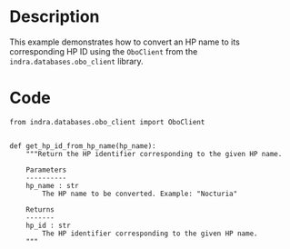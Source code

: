 # Description
This example demonstrates how to convert an HP name to its corresponding HP ID using the `OboClient` from the `indra.databases.obo_client` library.

# Code
```
from indra.databases.obo_client import OboClient


def get_hp_id_from_hp_name(hp_name):
    """Return the HP identifier corresponding to the given HP name.

    Parameters
    ----------
    hp_name : str
        The HP name to be converted. Example: "Nocturia"

    Returns
    -------
    hp_id : str
        The HP identifier corresponding to the given HP name.
    """

```
